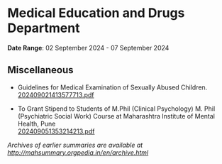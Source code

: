 # Medical Education and Drugs Department

**Date Range**: 02 September 2024 - 07 September 2024


## Miscellaneous
- Guidelines for Medical Examination of Sexually Abused Children.\
  [202409021413577713.pdf](https://gr.maharashtra.gov.in/Site/Upload/Government%20Resolutions/English/202409021413577713.pdf)

- To Grant Stipend to Students of M.Phil (Clinical Psychology)  M. Phil (Psychiatric Social Work) Course at Maharashtra Institute of Mental Health, Pune\
  [202409051353214213.pdf](https://gr.maharashtra.gov.in/Site/Upload/Government%20Resolutions/English/202409051353214213.pdf)


*Archives of earlier summaries are available at http://mahsummary.orgpedia.in/en/archive.html*